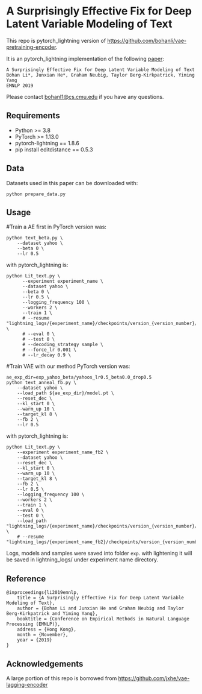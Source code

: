 # A Surprisingly Effective Fix for Deep Latent Variable Modeling of Text

This repo is pytorch_lightning version of https://github.com/bohanli/vae-pretraining-encoder.

It is an pytorch_lightning implementation of the following [paper](https://arxiv.org/abs/1909.00868):




```
A Surprisingly Effective Fix for Deep Latent Variable Modeling of Text
Bohan Li*, Junxian He*, Graham Neubig, Taylor Berg-Kirkpatrick, Yiming Yang
EMNLP 2019
```

Please contact bohanl1@cs.cmu.edu if you have any questions.

## Requirements

* Python >= 3.8
* PyTorch >= 1.13.0
* pytorch-lightning == 1.8.6
* pip install editdistance == 0.5.3

## Data

Datasets used in this paper can be downloaded with:

```
python prepare_data.py
```

## Usage

#Train a AE first in PyTorch version was:
```
python text_beta.py \
    --dataset yahoo \
    --beta 0 \
    --lr 0.5
```

with pytorch_lightning is:

```
python Lit_text.py \
      --experiment experiment_name \
      --dataset yahoo \
      --beta 0 \
      --lr 0.5 \
      --logging_frequency 100 \
      --workers 2 \
      --train 1 \
      # --resume "lightning_logs/{experiment_name}/checkpoints/version_{version_number}/last.ckpt" \
      # --eval 0 \
      # --test 0 \
      # --decoding_strategy sample \
      # --force_lr 0.001 \
      # --lr_decay 0.9 \
```


#Train VAE with our method PyTorch version was:
```
ae_exp_dir=exp_yahoo_beta/yahoos_lr0.5_beta0.0_drop0.5
python text_anneal_fb.py \
    --dataset yahoo \
    --load_path ${ae_exp_dir}/model.pt \
    --reset_dec \
    --kl_start 0 \
    --warm_up 10 \
    --target_kl 8 \
    --fb 2 \
    --lr 0.5
```
with pytorch_lightning is:

```
python Lit_text.py \
    --experiment experiment_name_fb2 \
    --dataset yahoo \
    --reset_dec \
    --kl_start 0 \
    --warm_up 10 \
    --target_kl 8 \
    --fb 2 \
    --lr 0.5 \
    --logging_frequency 100 \
    --workers 2 \
    --train 1 \
    --eval 0 \
    --test 0 \
    --load_path "lightning_logs/{experiment_name}/checkpoints/version_{version_number}/last.ckpt" \
    # --resume "lightning_logs/{experiment_name_fb2}/checkpoints/version_{version_number}/last.ckpt"
```


Logs, models and samples were saved into folder `exp`.
with lightening it will be saved in lightning_logs/ under experiment name directory.


## Reference

```
@inproceedings{li2019emnlp,
    title = {A Surprisingly Effective Fix for Deep Latent Variable Modeling of Text},
    author = {Bohan Li and Junxian He and Graham Neubig and Taylor Berg-Kirkpatrick and Yiming Yang},
    booktitle = {Conference on Empirical Methods in Natural Language Processing (EMNLP)},
    address = {Hong Kong},
    month = {November},
    year = {2019}
}

```

## Acknowledgements

A large portion of this repo is borrowed from https://github.com/jxhe/vae-lagging-encoder

